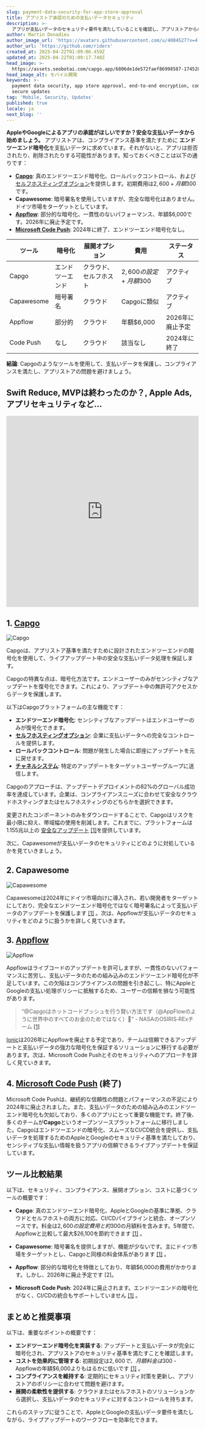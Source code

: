 ```yaml
---
slug: payment-data-security-for-app-store-approval
title: アプリストア承認のための支払いデータセキュリティ
description: >-
  アプリが支払いデータのセキュリティ要件を満たしていることを確認し、アプリストアからの拒否を避けてください。重要なツールとコンプライアンス基準について学びましょう。
author: Martin Donadieu
author_image_url: 'https://avatars.githubusercontent.com/u/4084527?v=4'
author_url: 'https://github.com/riderx'
created_at: 2025-04-22T01:09:06.459Z
updated_at: 2025-04-22T01:09:17.740Z
head_image: >-
  https://assets.seobotai.com/capgo.app/6806de1de572faef86998587-1745284157740.jpg
head_image_alt: モバイル開発
keywords: >-
  payment data security, app store approval, end-to-end encryption, compliance,
  secure updates
tag: 'Mobile, Security, Updates'
published: true
locale: ja
next_blog: ''
---
```

**AppleやGoogleによるアプリの承認がほしいですか？安全な支払いデータから始めましょう。** アプリストアは、コンプライアンス基準を満たすために **エンドツーエンド暗号化**を支払いデータに求めています。それがないと、アプリは拒否されたり、削除されたりする可能性があります。知っておくべきことは以下の通りです：

-   **[Capgo](https://capgo.app/)**: 真のエンドツーエンド暗号化、ロールバックコントロール、および [セルフホスティングオプション](https://capgo.app/blog/self-hosted-capgo/)を提供します。初期費用は$2,600 + 月額$300です。
-   **Capawesome**: 暗号署名を使用していますが、完全な暗号化はありません。ドイツ市場をターゲットとしています。
-   **[Appflow](https://ionic.io/appflow/live-updates)**: 部分的な暗号化、一貫性のないパフォーマンス、年額$6,000です。2026年に廃止予定です。
-   **[Microsoft Code Push](https://www.reddit.com/r/reactnative/comments/1dsorxn/end_of_appcenter_x_codepush_for_2025_march/)**: 2024年に終了、エンドツーエンド暗号化なし。

| **ツール** | **暗号化** | **展開オプション** | **費用** | **ステータス** |
| --- | --- | --- | --- | --- |
| Capgo | エンドツーエンド | クラウド、セルフホスト | $2,600の設定 + 月額$300 | アクティブ |
| Capawesome | 暗号署名 | クラウド | Capgoに類似 | アクティブ |
| Appflow | 部分的 | クラウド | 年額$6,000 | 2026年に廃止予定 |
| Code Push | なし | クラウド | 該当なし | 2024年に終了 |

**結論**: Capgoのようなツールを使用して、支払いデータを保護し、コンプライアンスを満たし、アプリストアの問題を避けましょう。

## Swift Reduce, MVPは終わったのか？, Apple Ads, アプリセキュリティなど...

<iframe src="https://www.youtube.com/embed/FsVbZftrPTQ" title="YouTube video player" frameborder="0" allow="accelerometer; autoplay; clipboard-write; encrypted-media; gyroscope; picture-in-picture; web-share" referrerpolicy="strict-origin-when-cross-origin" style="width: 100%; height: 500px;" allowfullscreen></iframe>

## 1. [Capgo](https://capgo.app/)

![Capgo](https://assets.seobotai.com/capgo.app/6806de1de572faef86998587/3963f7973abbc5791f2fae6e45924907.jpg)

Capgoは、アプリストア基準を満たすために設計されたエンドツーエンドの暗号化を使用して、ライブアップデート中の安全な支払いデータ処理を保証します。

Capgoの特異な点は、暗号化方法です。エンドユーザーのみがセンシティブなアップデートを復号化できます。これにより、アップデート中の無許可アクセスからデータを保護します。

以下はCapgoプラットフォームの主な機能です：

-   **エンドツーエンド暗号化**: センシティブなアップデートはエンドユーザーのみが復号化できます。
-   **[セルフホスティングオプション](https://capgo.app/blog/self-hosted-capgo/)**: 企業に支払いデータへの完全なコントロールを提供します。
-   **ロールバックコントロール**: 問題が発生した場合に即座にアップデートを元に戻せます。
-   **[チャネルシステム](https://capgo.app/docs/plugin/cloud-mode/channel-system/)**: 特定のアップデートをターゲットユーザーグループに送信します。

Capgoのアプローチは、アップデートデプロイメントの82%のグローバル成功率を達成しています。企業は、コンプライアンスニーズに合わせて安全なクラウドホスティングまたはセルフホスティングのどちらかを選択できます。

変更されたコンポーネントのみをダウンロードすることで、Capgoはリスクを最小限に抑え、帯域幅の使用を削減します。これまでに、プラットフォームは1.155兆以上の [安全なアップデート](https://capgo.app/docs/plugin/cloud-mode/hybrid-update/) [\[1\]](https://capgo.app/)を提供しています。

次に、Capawesomeが支払いデータのセキュリティにどのように対処しているかを見ていきましょう。

## 2. Capawesome

![Capawesome](https://assets.seobotai.com/capgo.app/6806de1de572faef86998587/04d155e1ac5e3041660c0e8da59e2e54.jpg)

Capawesomeは2024年にドイツ市場向けに導入され、若い開発者をターゲットにしており、完全なエンドツーエンド暗号化ではなく暗号署名によって支払いデータのアップデートを保護します [\[1\]](https://capgo.app/) 。次は、Appflowが支払いデータのセキュリティをどのように扱うかを詳しく見ていきます。

## 3. [Appflow](https://ionic.io/appflow/live-updates)

![Appflow](https://assets.seobotai.com/capgo.app/6806de1de572faef86998587/f6bc7b408415ab449b606f457e137ee1.jpg)

Appflowはライブコードのアップデートを許可しますが、一貫性のないパフォーマンスに苦労し、支払いデータのための組み込みのエンドツーエンド暗号化が不足しています。この欠陥はコンプライアンスの問題を引き起こし、特にAppleとGoogleの支払い処理ポリシーに抵触するため、ユーザーの信頼を損なう可能性があります。

> "@Capgoはホットコードプッシュを行う賢い方法です（@AppFlowのように世界中のすべてのお金のためではなく）🙂" - NASAのOSIRIS‑RExチーム [\[1\]](https://capgo.app/)

[Ionic](https://ionicframework.com/)は2026年にAppflowを廃止する予定であり、チームは信頼できるアップデートと支払いデータの強力な暗号化を保証するソリューションに移行する必要があります。次は、Microsoft Code Pushとそのセキュリティへのアプローチを詳しく見ていきます。

## 4. [Microsoft Code Push](https://www.reddit.com/r/reactnative/comments/1dsorxn/end_of_appcenter_x_codepush_for_2025_march/) (終了)

Microsoft Code Pushは、継続的な信頼性の問題とパフォーマンスの不足により2024年に廃止されました。また、支払いデータのための組み込みのエンドツーエンド暗号化も欠如しており、多くのアプリにとって重要な機能です。終了後、多くのチームが**Capgo**というオープンソースプラットフォームに移行しました。Capgoはエンドツーエンドの暗号化、スムーズなCI/CD統合を提供し、支払いデータを処理するためのAppleとGoogleのセキュリティ基準を満たしており、センシティブな支払い情報を扱うアプリの信頼できるライブアップデートを保証しています。

## ツール比較結果

以下は、セキュリティ、コンプライアンス、展開オプション、コストに基づくツールの概要です：

-   **Capgo**: 真のエンドツーエンド暗号化、AppleとGoogleの基準に準拠、クラウドとセルフホストの両方に対応、CI/CDパイプラインと統合、オープンソースです。料金は$2,600の設定費用と約$300の月額料を含みます。5年間で、Appflowと比較して最大$26,100を節約できます [\[1\]](https://capgo.app/) 。
    
-   **Capawesome**: 暗号署名を提供しますが、機能が少ないです。主にドイツ市場をターゲットとし、Capgoと同様の料金体系があります [\[1\]](https://capgo.app/) 。
    
-   **Appflow**: 部分的な暗号化を特徴としており、年額$6,000の費用がかかります。しかし、2026年に廃止予定です [2]。
    
-   **Microsoft Code Push**: 2024年に廃止されます。エンドツーエンドの暗号化がなく、CI/CDの統合もサポートしていません [\[1\]](https://capgo.app/) 。
    

## まとめと推奨事項

以下は、重要なポイントの概要です：

-   **エンドツーエンド暗号化を実装する**: アップデートと支払いデータが完全に暗号化され、アプリストアのセキュリティ基準を満たすことを確認します。
-   **コストを効果的に管理する**: 初期設定は$2,600で、月額料金は$300 - Appflowの年額$6,000よりもはるかに低いです [\[1\]](https://capgo.app/) 。
-   **コンプライアンスを維持する**: 定期的にセキュリティ対策を更新し、アプリストアのポリシーに合わせて問題を避けます。
-   **展開の柔軟性を提供する**: クラウドまたはセルフホストのソリューションから選択し、支払いデータのセキュリティに対するコントロールを持ちます。

これらのステップに従うことで、AppleとGoogleの支払いデータ要件を満たしながら、ライブアップデートのワークフローを効率化できます。
